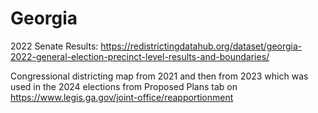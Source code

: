 # Georgia
2022 Senate Results: https://redistrictingdatahub.org/dataset/georgia-2022-general-election-precinct-level-results-and-boundaries/

Congressional districting map from 2021 and then from 2023 which was used in the 2024 elections from Proposed Plans tab on https://www.legis.ga.gov/joint-office/reapportionment